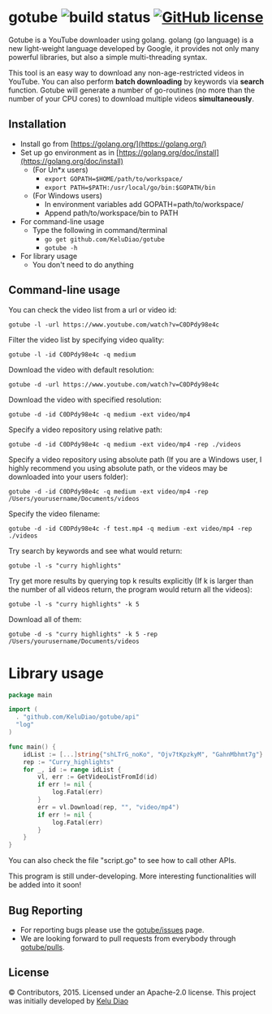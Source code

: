 # gotube ![build status](https://travis-ci.org/KeluDiao/gotube.svg?branch=master) [![GitHub license](http://dmlc.github.io/img/apache2.svg)](./LICENSE)
Gotube is a YouTube downloader using golang.
golang (go language) is a new light-weight language developed by Google, 
it provides not only many powerful libraries, but also a simple multi-threading syntax.

This tool is an easy way to download any non-age-restricted videos in YouTube. 
You can also perform **batch downloading** by keywords via **search** function.
Gotube will generate a number of go-routines (no more than the number of your CPU cores) to download multiple videos **simultaneously**. 

## Installation
- Install go from [https://golang.org/](https://golang.org/)
- Set up go environment as in [https://golang.org/doc/install](https://golang.org/doc/install)
  - (For Un*x users) 
  	- ```export GOPATH=$HOME/path/to/workspace/```
  	- ```export PATH=$PATH:/usr/local/go/bin:$GOPATH/bin```
  - (For Windows users) 
  	- In environment variables add GOPATH=path/to/workspace/ 
  	- Append path/to/workspace/bin to PATH
- For command-line usage
  - Type the following in command/terminal
    - ```go get github.com/KeluDiao/gotube```
    - ```gotube -h```
- For library usage
  - You don't need to do anything

## Command-line usage
You can check the video list from a url or video id:
```
gotube -l -url https://www.youtube.com/watch?v=C0DPdy98e4c
```
Filter the video list by specifying video quality:
```
gotube -l -id C0DPdy98e4c -q medium
```
Download the video with default resolution:
```
gotube -d -url https://www.youtube.com/watch?v=C0DPdy98e4c
```
Download the video with specified resolution:
```
gotube -d -id C0DPdy98e4c -q medium -ext video/mp4
```
Specify a video repository using relative path:
```
gotube -d -id C0DPdy98e4c -q medium -ext video/mp4 -rep ./videos
```
Specify a video repository using absolute path (If you are a Windows user, I highly recommend you using absolute path, or the videos may be downloaded into your users folder):
```
gotube -d -id C0DPdy98e4c -q medium -ext video/mp4 -rep /Users/yourusername/Documents/videos
```
Specify the video filename:
```
gotube -d -id C0DPdy98e4c -f test.mp4 -q medium -ext video/mp4 -rep ./videos
```
Try search by keywords and see what would return:
```
gotube -l -s "curry highlights"
```
Try get more results by querying top k results explicitly (If k is larger than the number of all videos return, the program would return all the videos):
```
gotube -l -s "curry highlights" -k 5
```
Download all of them:
```
gotube -d -s "curry highlights" -k 5 -rep /Users/yourusername/Documents/videos
```

# Library usage
```go
package main

import (
  . "github.com/KeluDiao/gotube/api"
  "log"
)

func main() {
	idList := [...]string{"shLTrG_noKo", "Ojv7tKpzkyM", "GahnMbhmt7g"}
	rep := "Curry_highlights"
	for _, id := range idList {
		vl, err := GetVideoListFromId(id)
		if err != nil {
			log.Fatal(err)
		}
		err = vl.Download(rep, "", "video/mp4")
		if err != nil {
			log.Fatal(err)
		}
	}
}
```
You can also check the file "script.go" to see how to call other APIs.

This program is still under-developing. More interesting functionalities will be added into it soon! 

## Bug Reporting
* For reporting bugs please use the [gotube/issues](https://github.com/KeluDiao/gotube/issues) page.
* We are looking forward to pull requests from everybody through [gotube/pulls](https://github.com/KeluDiao/gotube/pulls).

## License
© Contributors, 2015. Licensed under an Apache-2.0 license.
This project was initially developed by [Kelu Diao](mailto:diaokelu@gmail.com)
